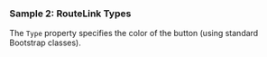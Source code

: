 ### Sample 2: RouteLink Types

The `Type` property specifies the color of the button (using standard Bootstrap classes).  
